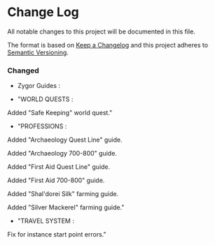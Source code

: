# Change Log
All notable changes to this project will be documented in this file.

The format is based on [Keep a Changelog](http://keepachangelog.com/) 
and this project adheres to [Semantic Versioning](http://semver.org/).

### Changed
- Zygor Guides : 

- "WORLD QUESTS :

Added "Safe Keeping" world quest."

- "PROFESSIONS : 

Added "Archaeology Quest Line" guide.

Added "Archaeology 700-800" guide.

Added "First Aid Quest Line" guide.

Added "First Aid 700-800" guide.

Added "Shal'dorei Silk" farming guide.

Added "Silver Mackerel" farming guide."

- "TRAVEL SYSTEM :

Fix for instance start point errors."
